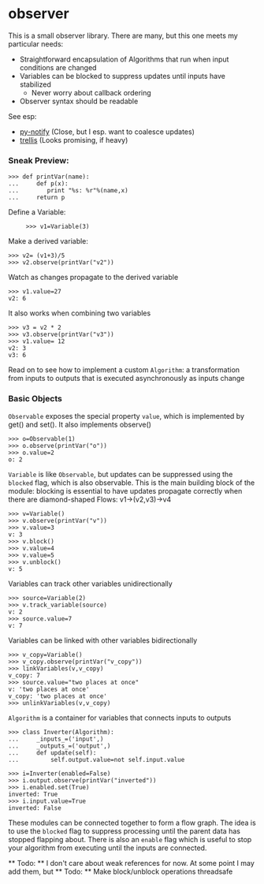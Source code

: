 observer
========
This is a small observer library. There are many, but this one meets my particular needs:

- Straightforward encapsulation of Algorithms that run when input conditions are changed
- Variables can be blocked to suppress updates until inputs have stabilized
    - Never worry about callback ordering
- Observer syntax should be readable

See esp: 

- [py-notify](http://home.gna.org/py-notify/)              (Close, but I esp. want to coalesce updates)
- [trellis](https://pypi.python.org/pypi/Trellis/0.7a2)    (Looks promising, if heavy)

### Sneak Preview: ###

```pycon
>>> def printVar(name):
...     def p(x):
...        print "%s: %r"%(name,x)
...     return p
```

Define a Variable:

```pycon
     >>> v1=Variable(3)
```

Make a derived variable:

```pycon
>>> v2= (v1+3)/5
>>> v2.observe(printVar("v2"))
```

Watch as changes propagate to the derived variable

```pycon
>>> v1.value=27
v2: 6
```

It also works when combining two variables

```pycon
>>> v3 = v2 * 2
>>> v3.observe(printVar("v3"))
>>> v1.value= 12
v2: 3
v3: 6
```

Read on to see how to implement a custom `Algorithm`: a transformation from inputs to outputs that is executed asynchronously as inputs change

### Basic Objects ###

`Observable` exposes the special property `value`, which is implemented by get() and set(). It also implements observe() 

```pycon
>>> o=Observable(1)
>>> o.observe(printVar("o"))
>>> o.value=2
o: 2
```

`Variable` is like `Observable`, but updates can be suppressed using the
`blocked` flag, which is also observable. This is the main building block of
the module: blocking is essential to have updates propagate correctly when
there are diamond-shaped Flows: v1->(v2,v3)->v4
 
```pycon
>>> v=Variable()
>>> v.observe(printVar("v"))
>>> v.value=3
v: 3
>>> v.block()
>>> v.value=4
>>> v.value=5
>>> v.unblock()
v: 5
```

Variables can track other variables unidirectionally

```pycon
>>> source=Variable(2)
>>> v.track_variable(source)
v: 2
>>> source.value=7
v: 7
```

Variables can be linked with other variables bidirectionally

```pycon
>>> v_copy=Variable()
>>> v_copy.observe(printVar("v_copy"))
>>> linkVariables(v,v_copy)
v_copy: 7
>>> source.value="two places at once"
v: 'two places at once'
v_copy: 'two places at once'
>>> unlinkVariables(v,v_copy)
```

`Algorithm` is a container for variables that connects inputs to outputs

```pycon
>>> class Inverter(Algorithm):
...     _inputs_=('input',)
...     _outputs_=('output',)
...     def update(self):
...         self.output.value=not self.input.value

>>> i=Inverter(enabled=False)
>>> i.output.observe(printVar("inverted"))
>>> i.enabled.set(True)
inverted: True
>>> i.input.value=True
inverted: False
```

These modules can be connected together to form a flow graph. The idea is to
use the `blocked` flag to suppress processing until the parent data has stopped
flapping about. There is also an `enable` flag which is useful to stop your
algorithm from executing until the inputs are connected.

** Todo: ** I don't care about weak references for now. At some point I may add them, but 
** Todo: ** Make block/unblock operations threadsafe
